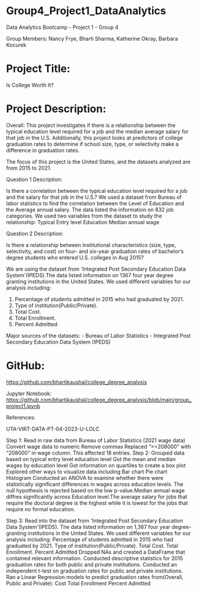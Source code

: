 
# Group4_Project1_DataAnalytics
Data Analytics Bootcamp - Project 1 - Group 4

Group Members: Nancy Frye, Bharti Sharma, Katherine Okray, Barbara Kocurek

# Project Title:
Is College Worth It? 

# Project Description:

Overall: 
This project investigates if there is a relationship between the typical education level required for a job and the median average salary for that job in the U.S. Additionally, this project looks at predictors of college graduation rates to determine if school size, type, or selectivity make a difference in graduation rates.

The focus of this project is the United States, and the datasets analyzed are from 2015 to 2021. 

Question 1 Description:


Is there a correlation between the typical education level required for a job and the salary for that job in the U.S.?
We used a dataset from Bureau of labor statistics to find the correlation between the Level of Education and the Average annual salary. The data listed the information on 832 job categories. We used two variables from the dataset to study the relationship:
Typical Entry level Education
Median annual wage

Question 2 Description: 

Is there a relationship between institutional characteristics (size, type, selectivity, and cost) on four- and six-year graduation rates of bachelor’s degree students who entered U.S. colleges in Aug 2015?

We are using the dataset from 'Integrated Post Secondary Education Data System'(IPEDS).The data listed information on 1367 four year degree granting institutions in the United States. We used different variables for our analysis including:

1. Percentage of students admitted in 2015 who had graduated by 2021.
2. Type of institution(Public/Private).
3. Total Cost.
4. Total Enrollment.
5. Percent Admitted



Major sources of the datasets:
     - Bureau of Labor Statistics
     - Integrated Post Secondary Education Data System (IPEDS)
     

# GitHub:
https://github.com/bhartikaushal/college_degree_analysis

Jupyter Notebook: https://github.com/bhartikaushal/college_degree_analysis/blob/main/group_project1.ipynb


References:

UTA-VIRT-DATA-PT-04-2023-U-LOLC


Step 1:
Read in raw data from Bureau of Labor Statistics (2021 wage data)
Convert wage data to numeric 
Remove commas
Replaced “>=208000” with “208000” in wage column. This affected 18 entries. 
Step 2:
Grouped data based on typical entry level education level
Got the mean and median wages by education level
Got information on quartiles to create a box plot
Explored other ways to visualize data including
Bar chart
Pie chart 
Histogram
Conducted an ANOVA to examine whether there were statistically significant differences in wages across education levels.  The null hypothesis is rejected based on the low p-value.Median annual wage diffres significantly across Education level.The average salary for jobs that require the doctoral degree is the highest while it is lowest for the jobs that require no formal education.


Step 3: 
Read into  the dataset from 'Integrated Post Secondary Education Data System'(IPEDS).
The data listed information on 1,367 four year degree-granting institutions in the United States. We used different variables for our analysis including:
 Percentage of students admitted in 2015 who had graduated by 2021.
Type of institution(Public/Private).
Total Cost.
Total Enrollment.
Percent Admitted
Dropped NAs and created a DataFrame that contained relevant information. 
Conducted descriptive statistics for 2015 graduation rates for both public and private institutions. 
Conducted an independent t-test on  graduation rates for public and private institutions. 
Ran a Linear Regression models to predict graduation rates from(Overall, Public and Private): 
Cost 
Total Enrollment
Percent Admitted  

